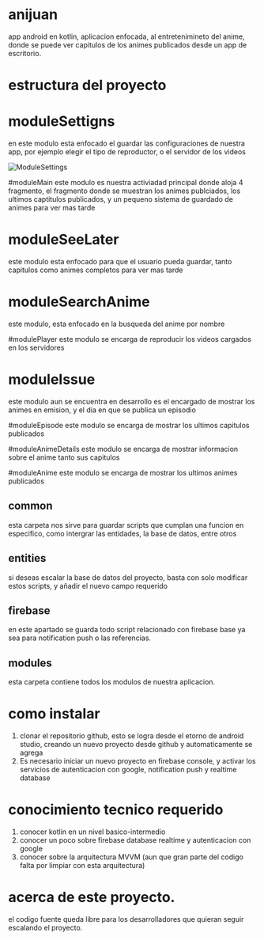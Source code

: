 # anijuan
app android en kotlin, aplicacion enfocada, al entretenimineto del anime, donde se puede ver capitulos de los animes publicados desde un app de escritorio.


# estructura del proyecto

# moduleSettigns
en este modulo esta enfocado el guardar las configuraciones de nuestra app, por ejemplo elegir el tipo de reproductor, o el servidor de los videos

![ModuleSettings](screenshoots/moduleSettigns.png)

#moduleMain
este modulo es nuestra activiadad principal donde aloja 4 fragmento, el fragmento donde se muestran los animes publciados, los ultimos captitulos publicados, y un pequeno sistema de guardado de animes para ver mas tarde

# moduleSeeLater
este modulo esta enfocado para que el usuario pueda guardar, tanto capitulos como animes completos para ver mas tarde

# moduleSearchAnime
este modulo, esta enfocado en la busqueda del anime por nombre

#modulePlayer
este modulo se encarga de reproducir los videos cargados en los servidores

# moduleIssue
este modulo aun se encuentra en desarrollo es el encargado de mostrar los animes en emision, y el dia en que se publica un episodio

#moduleEpisode
este modulo se encarga de mostrar los ultimos capitulos publicados

#moduleAnimeDetails
este modulo se encarga de mostrar informacion sobre el anime tanto sus capitulos

#moduleAnime
este modulo se encarga de mostrar los ultimos animes publicados

## common
esta carpeta nos sirve para guardar scripts que cumplan una funcion en especifico, como intergrar las entidades, la base de datos, entre otros

## entities
si deseas escalar la base de datos del proyecto, basta con solo modificar estos scripts, y añadir el nuevo campo requerido

## firebase
en este apartado se guarda todo script relacionado con firebase base ya sea para notification push o las referencias.

## modules
esta carpeta contiene todos los modulos de nuestra aplicacion.

# como instalar
1. clonar el repositorio github, esto se logra desde el etorno de android studio, creando un nuevo proyecto desde github y automaticamente se agrega
2. Es necesario iniciar un nuevo proyecto en firebase console, y activar los servicios de autenticacion con google, notification push y realtime database

# conocimiento tecnico requerido
1. conocer kotlin en un nivel basico-intermedio
2. conocer un poco sobre firebase database realtime y autenticacion con google
3. conocer sobre la arquitectura MVVM (aun que gran parte del codigo falta por limpiar con esta arquitectura)

# acerca de este proyecto.
el codigo fuente queda libre para los desarrolladores que quieran seguir escalando el proyecto.
